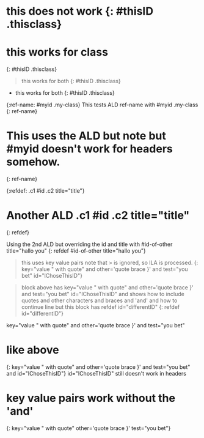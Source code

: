 
# this does not work {: #thisID .thisclass}

# this works for class
{: #thisID .thisclass}

> this works for both
{: #thisID .thisclass}

* this works for both
{: #thisID .thisclass}

{:ref-name: #myid .my-class}
This tests ALD ref-name with #myid .my-class
{: ref-name}

# This uses the ALD but note but  #myid doesn't work for headers somehow.
{: ref-name}


{:refdef: .c1 #id .c2 title="title"}
# Another ALD .c1 #id .c2 title="title"
{: refdef}


Using the 2nd ALD but overriding the id and title with #id-of-other title="hallo you"
{: refdef #id-of-other title="hallo you"}

>this uses key value pairs note that > is ignored, so ILA is processed.
>{: key="value \" with quote" and other='quote brace \}' and test="you bet" id="IChoseThisID"} 

> block above has key="value \" with quote" and other='quote brace \}' and test="you bet" id="IChoseThisID"
and shows how to include
quotes 
and other characters
and braces
and 'and'
and how to continue line
but this block has refdef id="differentID"
{: refdef id="differentID"}

key="value \" with quote"
and other='quote brace \}' and test="you bet"

# like above 
{: key="value \" with quote" and other='quote brace \}' and test="you bet" and id="IChoseThisID"}
id="IChoseThisID" still doesn't work in headers


# key value pairs work without the 'and'
{: key="value \" with quote"  other='quote brace \}' test="you bet"}